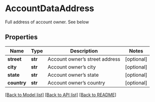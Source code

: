 # AccountDataAddress

Full address of account owner. See below
## Properties
Name | Type | Description | Notes
------------ | ------------- | ------------- | -------------
**street** | **str** | Account owner’s street address | [optional] 
**city** | **str** | Account owner’s city | [optional] 
**state** | **str** | Account owner’s state | [optional] 
**country** | **str** | Account owner’s country | [optional] 

[[Back to Model list]](../README.md#documentation-for-models) [[Back to API list]](../README.md#documentation-for-api-endpoints) [[Back to README]](../README.md)


